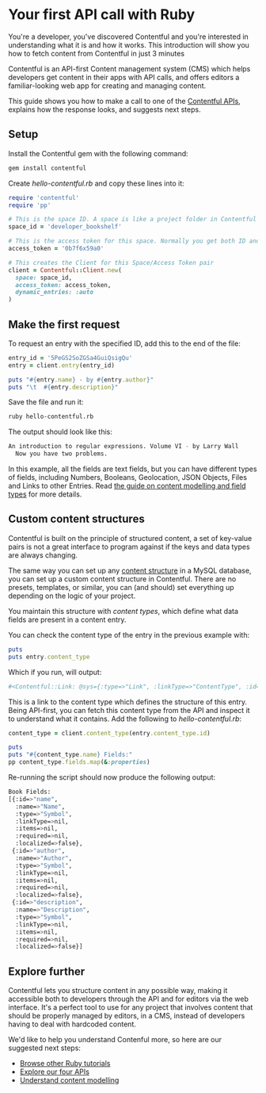 # Your first API call with Ruby

You're a developer, you've discovered Contentful and you're interested in understanding what it is and how it works. This introduction will show you how to fetch content from Contentful in just 3 minutes

Contentful is an API-first Content management system (CMS) which helps developers get content in their apps with API calls, and offers editors a familiar-looking web app for creating and managing content.

This guide shows you how to make a call to one of the [Contentful APIs](/developers/docs/concepts/apis), explains how the response looks, and suggests next steps.

## Setup

Install the Contentful gem with the following command:

~~~bash
gem install contentful
~~~

Create _hello-contentful.rb_ and copy these lines into it:

~~~ruby
require 'contentful'
require 'pp'

# This is the space ID. A space is like a project folder in Contentful terms
space_id = 'developer_bookshelf'

# This is the access token for this space. Normally you get both ID and the token in the Contentful web app
access_token = '0b7f6x59a0'

# This creates the Client for this Space/Access Token pair
client = Contentful::Client.new(
  space: space_id,
  access_token: access_token,
  dynamic_entries: :auto
)
~~~

## Make the first request

To request an entry with the specified ID, add this to the end of the file:

~~~ruby
entry_id = '5PeGS2SoZGSa4GuiQsigQu'
entry = client.entry(entry_id)

puts "#{entry.name} - by #{entry.author}"
puts "\t  #{entry.description}"
~~~

Save the file and run it:

~~~bash
ruby hello-contentful.rb
~~~

The output should look like this:

~~~bash
An introduction to regular expressions. Volume VI - by Larry Wall
  Now you have two problems.
~~~

In this example, all the fields are text fields, but you can have different types of fields, including Numbers, Booleans, Geolocation, JSON Objects, Files and Links to other Entries. Read [the guide on content modelling and field types](/developer/docs/concepts/data-model) for more details.

## Custom content structures

Contentful is built on the principle of structured content, a set of key-value pairs is not a great interface to program against if the keys and data types are always changing.

The same way you can set up any [content structure](/developers/docs/concepts/data-model) in a MySQL database, you can set up a custom content structure in Contentful. There are no presets, templates, or similar, you can (and should) set everything up depending on the logic of your project.

You maintain this structure with _content types_, which define what data fields are present in a content entry.

You can check the content type of the entry in the previous example with:

~~~ruby
puts
puts entry.content_type
~~~

Which if you run, will output:

~~~bash
#<Contentful::Link: @sys={:type=>"Link", :linkType=>"ContentType", :id=>"book"}>
~~~

This is a link to the content type which defines the structure of this entry. Being API-first, you can fetch this content type from the API and inspect it to understand what it contains. Add the following to _hello-contentful.rb_:

~~~ruby
content_type = client.content_type(entry.content_type.id)

puts
puts "#{content_type.name} Fields:"
pp content_type.fields.map(&:properties)
~~~

Re-running the script should now produce the following output:

~~~bash
Book Fields:
[{:id=>"name",
  :name=>"Name",
  :type=>"Symbol",
  :linkType=>nil,
  :items=>nil,
  :required=>nil,
  :localized=>false},
 {:id=>"author",
  :name=>"Author",
  :type=>"Symbol",
  :linkType=>nil,
  :items=>nil,
  :required=>nil,
  :localized=>false},
 {:id=>"description",
  :name=>"Description",
  :type=>"Symbol",
  :linkType=>nil,
  :items=>nil,
  :required=>nil,
  :localized=>false}]
~~~

## Explore further

Contentful lets you structure content in any possible way, making it accessible both to developers through the API and for editors via the web interface. It's a perfect tool to use for any project that involves content that should be properly managed by editors, in a CMS, instead of developers having to deal with hardcoded content.

We'd like to help you understand Contenful more, so here are our suggested next steps:


- [Browse other Ruby tutorials](/developers/docs/ruby/)
- [Explore our four APIs](/developers/docs/concepts/apis)
- [Understand content modelling](/developers/docs/concepts/data-model)
